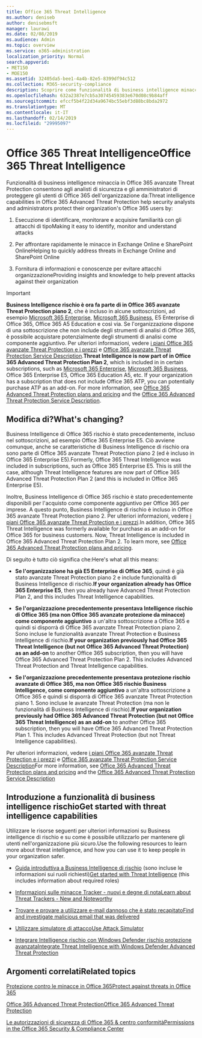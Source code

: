 ```yaml
---
title: Office 365 Threat Intelligence
ms.author: deniseb
author: denisebmsft
manager: laurawi
ms.date: 02/08/2019
ms.audience: Admin
ms.topic: overview
ms.service: o365-administration
localization_priority: Normal
search.appverid:
- MET150
- MOE150
ms.assetid: 32405da5-bee1-4a4b-82e5-8399df94c512
ms.collection: M365-security-compliance
description: Scoprire come funzionalità di business intelligence minaccia in avanzate Threat Protection consentono le minacce contro l'organizzazione di ricerca, rispondere a malware, phishing e altri attacchi che Office 365 ha rilevato per conto dell'utente e ricerca per gli indicatori di rischio.
ms.openlocfilehash: 632a2387e7cb5a30745459383e670d08c9b84aff
ms.sourcegitcommit: efccf5b4f22d34a9674bc55ebf3d88bc8bda2972
ms.translationtype: MT
ms.contentlocale: it-IT
ms.lasthandoff: 02/14/2019
ms.locfileid: "29995097"
---
```

# <a name="office-365-threat-intelligence"></a><span data-ttu-id="c832f-103">Office 365 Threat Intelligence</span><span class="sxs-lookup"><span data-stu-id="c832f-103">Office 365 Threat Intelligence</span></span>

<span data-ttu-id="c832f-104">Funzionalità di business intelligence minaccia in Office 365 avanzate Threat Protection consentono agli analisti di sicurezza e gli amministratori di proteggere gli utenti di Office 365 dell'organizzazione da:</span><span class="sxs-lookup"><span data-stu-id="c832f-104">Threat intelligence capabilities in Office 365 Advanced Threat Protection help security analysts and administrators protect their organization's Office 365 users by:</span></span>
  
1. <span data-ttu-id="c832f-105">Esecuzione di identificare, monitorare e acquisire familiarità con gli attacchi di tipo</span><span class="sxs-lookup"><span data-stu-id="c832f-105">Making it easy to identify, monitor and understand attacks</span></span>
    
2. <span data-ttu-id="c832f-106">Per affrontare rapidamente le minacce in Exchange Online e SharePoint Online</span><span class="sxs-lookup"><span data-stu-id="c832f-106">Helping to quickly address threats in Exchange Online and SharePoint Online</span></span>
    
3. <span data-ttu-id="c832f-107">Fornitura di informazioni e conoscenze per evitare attacchi organizzazione</span><span class="sxs-lookup"><span data-stu-id="c832f-107">Providing insights and knowledge to help prevent attacks against their organization</span></span>
    
> [!IMPORTANT]
> <span data-ttu-id="c832f-p101">**Business Intelligence rischio è ora fa parte di in Office 365 avanzate Threat Protection piano 2**, che è incluso in alcune sottoscrizioni, ad esempio [Microsoft 365 Enterprise](https://www.microsoft.com/microsoft-365/enterprise/home), [Microsoft 365 Business](https://www.microsoft.com/microsoft-365/business), E5 Enterprise di Office 365, Office 365 A5 Education e così via. Se l'organizzazione dispone di una sottoscrizione che non include degli strumenti di analisi di Office 365, è possibile acquistare potenzialmente degli strumenti di analisi come componente aggiuntivo. Per ulteriori informazioni, vedere [i piani Office 365 avanzate Threat Protection e i prezzi](https://products.office.com/exchange/advance-threat-protection) e [Office 365 avanzate Threat Protection Service Description](https://docs.microsoft.com/en-us/office365/servicedescriptions/office-365-advanced-threat-protection-service-description#whats-new-in-office-365-advanced-threat-protection-atp).</span><span class="sxs-lookup"><span data-stu-id="c832f-p101">**Threat Intelligence is now part of in Office 365 Advanced Threat Protection Plan 2**, which is included in in certain subscriptions, such as [Microsoft 365 Enterprise](https://www.microsoft.com/microsoft-365/enterprise/home), [Microsoft 365 Business](https://www.microsoft.com/microsoft-365/business), Office 365 Enterprise E5, Office 365 Education A5, etc. If your organization has a subscription that does not include Office 365 ATP, you can potentially purchase ATP as an add-on. For more information, see [Office 365 Advanced Threat Protection plans and pricing](https://products.office.com/exchange/advance-threat-protection) and the [Office 365 Advanced Threat Protection Service Description](https://docs.microsoft.com/en-us/office365/servicedescriptions/office-365-advanced-threat-protection-service-description#whats-new-in-office-365-advanced-threat-protection-atp).</span></span> 
  
## <a name="whats-changing"></a><span data-ttu-id="c832f-110">Modifica di?</span><span class="sxs-lookup"><span data-stu-id="c832f-110">What's changing?</span></span>

<span data-ttu-id="c832f-p102">Business Intelligence di Office 365 rischio è stato precedentemente, incluso nel sottoscrizioni, ad esempio Office 365 Enterprise E5. Ciò avviene comunque, anche se caratteristiche di Business Intelligence di rischio ora sono parte di Office 365 avanzate Threat Protection piano 2 (ed è incluso in Office 365 Enterprise E5).</span><span class="sxs-lookup"><span data-stu-id="c832f-p102">Formerly, Office 365 Threat Intelligence was included in subscriptions, such as Office 365 Enterprise E5. This is still the case, although Threat Intelligence features are now part of Office 365 Advanced Threat Protection Plan 2 (and this is included in Office 365 Enterprise E5).</span></span> 

<span data-ttu-id="c832f-p103">Inoltre, Business Intelligence di Office 365 rischio è stato precedentemente disponibili per l'acquisto come componente aggiuntivo per Office 365 per imprese. A questo punto, Business Intelligence di rischio è incluso in Office 365 avanzate Threat Protection piano 2. Per ulteriori informazioni, vedere [i piani Office 365 avanzate Threat Protection e i prezzi](https://products.office.com/exchange/advance-threat-protection).</span><span class="sxs-lookup"><span data-stu-id="c832f-p103">In addition, Office 365 Threat Intelligence was formerly available for purchase as an add-on for Office 365 for business customers. Now, Threat Intelligence is included in Office 365 Advanced Threat Protection Plan 2. To learn more, see [Office 365 Advanced Threat Protection plans and pricing](https://products.office.com/exchange/advance-threat-protection).</span></span>

<span data-ttu-id="c832f-116">Di seguito è tutto ciò significa che:</span><span class="sxs-lookup"><span data-stu-id="c832f-116">Here's what all this means:</span></span>

- <span data-ttu-id="c832f-117">**Se l'organizzazione ha già E5 Enterprise di Office 365**, quindi è già stato avanzate Threat Protection piano 2 e include funzionalità di Business Intelligence di rischio.</span><span class="sxs-lookup"><span data-stu-id="c832f-117">**If your organization already has Office 365 Enterprise E5**, then you already have Advanced Threat Protection Plan 2, and this includes Threat Intelligence capabilities.</span></span>

- <span data-ttu-id="c832f-p104">**Se l'organizzazione precedentemente presentava Intelligence rischio di Office 365 (ma non Office 365 avanzate protezione da minacce) come componente aggiuntivo** a un'altra sottoscrizione a Office 365 e quindi si disporrà di Office 365 avanzate Threat Protection piano 2. Sono incluse le funzionalità avanzate Threat Protection e Business Intelligence di rischio.</span><span class="sxs-lookup"><span data-stu-id="c832f-p104">**If your organization previously had Office 365 Threat Intelligence (but not Office 365 Advanced Threat Protection) as an add-on** to another Office 365 subscription, then you will have Office 365 Advanced Threat Protection Plan 2. This includes Advanced Threat Protection and Threat Intelligence capabilities.</span></span> 

- <span data-ttu-id="c832f-p105">**Se l'organizzazione precedentemente presentava protezione rischio avanzate di Office 365, ma non Office 365 rischio Business Intelligence, come componente aggiuntivo** a un'altra sottoscrizione a Office 365 e quindi si disporrà di Office 365 avanzate Threat Protection piano 1. Sono incluse le avanzate Threat Protection (ma non le funzionalità di Business Intelligence di rischio).</span><span class="sxs-lookup"><span data-stu-id="c832f-p105">**If your organization previously had Office 365 Advanced Threat Protection (but not Office 365 Threat Intelligence) as an add-on** to another Office 365 subscription, then you will have Office 365 Advanced Threat Protection Plan 1. This includes Advanced Threat Protection (but not Threat Intelligence capabilities).</span></span>

<span data-ttu-id="c832f-122">Per ulteriori informazioni, vedere [i piani Office 365 avanzate Threat Protection e i prezzi](https://products.office.com/exchange/advance-threat-protection) e [Office 365 avanzate Threat Protection Service Description](https://docs.microsoft.com/en-us/office365/servicedescriptions/office-365-advanced-threat-protection-service-description#whats-new-in-office-365-advanced-threat-protection-atp)</span><span class="sxs-lookup"><span data-stu-id="c832f-122">For more information, see [Office 365 Advanced Threat Protection plans and pricing](https://products.office.com/exchange/advance-threat-protection) and the [Office 365 Advanced Threat Protection Service Description](https://docs.microsoft.com/en-us/office365/servicedescriptions/office-365-advanced-threat-protection-service-description#whats-new-in-office-365-advanced-threat-protection-atp)</span></span>

## <a name="get-started-with-threat-intelligence-capabilities"></a><span data-ttu-id="c832f-123">Introduzione a funzionalità di business intelligence rischio</span><span class="sxs-lookup"><span data-stu-id="c832f-123">Get started with threat intelligence capabilities</span></span>

<span data-ttu-id="c832f-124">Utilizzare le risorse seguenti per ulteriori informazioni su Business intelligence di rischio e su come è possibile utilizzarlo per mantenere gli utenti nell'organizzazione più sicuro.</span><span class="sxs-lookup"><span data-stu-id="c832f-124">Use the following resources to learn more about threat intelligence, and how you can use it to keep people in your organization safer.</span></span>
  
- <span data-ttu-id="c832f-125">[Guida introduttiva a Business Intelligence di rischio](get-started-with-ti.md) (sono incluse le informazioni sui ruoli richiesti)</span><span class="sxs-lookup"><span data-stu-id="c832f-125">[Get started with Threat Intelligence](get-started-with-ti.md) (this includes information about required roles)</span></span> 
    
- [<span data-ttu-id="c832f-126">Informazioni sulle minacce Tracker - nuovi e degne di nota</span><span class="sxs-lookup"><span data-stu-id="c832f-126">Learn about Threat Trackers - New and Noteworthy</span></span>](threat-trackers.md)
    
- [<span data-ttu-id="c832f-127">Trovare e provare a utilizzare e-mail dannoso che è stato recapitato</span><span class="sxs-lookup"><span data-stu-id="c832f-127">Find and investigate malicious email that was delivered</span></span>](investigate-malicious-email-that-was-delivered.md)
    
- [<span data-ttu-id="c832f-128">Utilizzare simulatore di attacco</span><span class="sxs-lookup"><span data-stu-id="c832f-128">Use Attack Simulator</span></span>](attack-simulator.md)
    
- [<span data-ttu-id="c832f-129">Integrare Intelligence rischio con Windows Defender rischio protezione avanzata</span><span class="sxs-lookup"><span data-stu-id="c832f-129">Integrate Threat Intelligence with Windows Defender Advanced Threat Protection</span></span>](integrate-office-365-ti-with-wdatp.md)
    
## <a name="related-topics"></a><span data-ttu-id="c832f-130">Argomenti correlati</span><span class="sxs-lookup"><span data-stu-id="c832f-130">Related topics</span></span>

[<span data-ttu-id="c832f-131">Protezione contro le minacce in Office 365</span><span class="sxs-lookup"><span data-stu-id="c832f-131">Protect against threats in Office 365</span></span>](protect-against-threats.md)
  
[<span data-ttu-id="c832f-132">Office 365 Advanced Threat Protection</span><span class="sxs-lookup"><span data-stu-id="c832f-132">Office 365 Advanced Threat Protection</span></span>](office-365-atp.md)
  
[<span data-ttu-id="c832f-133">Le autorizzazioni di sicurezza di Office 365 &amp; centro conformità</span><span class="sxs-lookup"><span data-stu-id="c832f-133">Permissions in the Office 365 Security &amp; Compliance Center</span></span>](permissions-in-the-security-and-compliance-center.md)
  

